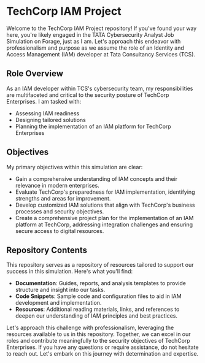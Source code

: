 # TechCorp IAM Project

Welcome to the TechCorp IAM Project repository! If you've found your way here, you're likely engaged in the TATA Cybersecurity Analyst Job Simulation on Forage, just as I am. Let's approach this endeavor with professionalism and purpose as we assume the role of an Identity and Access Management (IAM) developer at Tata Consultancy Services (TCS).

## Role Overview

As an IAM developer within TCS's cybersecurity team, my responsibilities are multifaceted and critical to the security posture of TechCorp Enterprises. I am tasked with:

- Assessing IAM readiness
- Designing tailored solutions
- Planning the implementation of an IAM platform for TechCorp Enterprises

## Objectives

My primary objectives within this simulation are clear:

- Gain a comprehensive understanding of IAM concepts and their relevance in modern enterprises.
- Evaluate TechCorp's preparedness for IAM implementation, identifying strengths and areas for improvement.
- Develop customized IAM solutions that align with TechCorp's business processes and security objectives.
- Create a comprehensive project plan for the implementation of an IAM platform at TechCorp, addressing integration challenges and ensuring secure access to digital resources.

## Repository Contents

This repository serves as a repository of resources tailored to support our success in this simulation. Here's what you'll find:

- **Documentation**: Guides, reports, and analysis templates to provide structure and insight into our tasks.
- **Code Snippets**: Sample code and configuration files to aid in IAM development and implementation.
- **Resources**: Additional reading materials, links, and references to deepen our understanding of IAM principles and best practices.

Let's approach this challenge with professionalism, leveraging the resources available to us in this repository. Together, we can excel in our roles and contribute meaningfully to the security objectives of TechCorp Enterprises. If you have any questions or require assistance, do not hesitate to reach out. Let's embark on this journey with determination and expertise.
